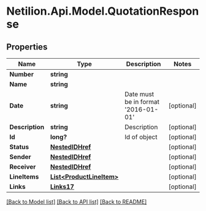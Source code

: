# Netilion.Api.Model.QuotationResponse
## Properties

Name | Type | Description | Notes
------------ | ------------- | ------------- | -------------
**Number** | **string** |  | 
**Name** | **string** |  | 
**Date** | **string** | Date must be in format &#x27;2016-01-01&#x27; | [optional] 
**Description** | **string** | Description | [optional] 
**Id** | **long?** | Id of object | [optional] 
**Status** | [**NestedIDHref**](NestedIDHref.md) |  | [optional] 
**Sender** | [**NestedIDHref**](NestedIDHref.md) |  | [optional] 
**Receiver** | [**NestedIDHref**](NestedIDHref.md) |  | [optional] 
**LineItems** | [**List&lt;ProductLineItem&gt;**](ProductLineItem.md) |  | [optional] 
**Links** | [**Links17**](Links17.md) |  | [optional] 

[[Back to Model list]](../README.md#documentation-for-models) [[Back to API list]](../README.md#documentation-for-api-endpoints) [[Back to README]](../README.md)

